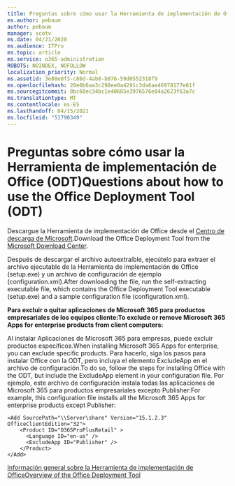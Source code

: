 ```yaml
---
title: Preguntas sobre cómo usar la Herramienta de implementación de Office (ODT)
ms.author: pebaum
author: pebaum
manager: scotv
ms.date: 04/21/2020
ms.audience: ITPro
ms.topic: article
ms.service: o365-administration
ROBOTS: NOINDEX, NOFOLLOW
localization_priority: Normal
ms.assetid: 3e88e0f3-c86d-4ab8-b076-59d0552318f9
ms.openlocfilehash: 20e0b6aa3c298ee0a4291c3da6ae46978177e81f
ms.sourcegitcommit: 8bc60ec34bc1e40685e3976576e04a2623f63a7c
ms.translationtype: MT
ms.contentlocale: es-ES
ms.lasthandoff: 04/15/2021
ms.locfileid: "51790349"
---
```

# <a name="questions-about-how-to-use-the-office-deployment-tool-odt"></a><span data-ttu-id="8cebf-102">Preguntas sobre cómo usar la Herramienta de implementación de Office (ODT)</span><span class="sxs-lookup"><span data-stu-id="8cebf-102">Questions about how to use the Office Deployment Tool (ODT)</span></span>

<span data-ttu-id="8cebf-103">Descargue la Herramienta de implementación de Office desde el [Centro de descarga de Microsoft](https://go.microsoft.com/fwlink/p/?LinkID=626065).</span><span class="sxs-lookup"><span data-stu-id="8cebf-103">Download the Office Deployment Tool from the [Microsoft Download Center](https://go.microsoft.com/fwlink/p/?LinkID=626065).</span></span>
  
<span data-ttu-id="8cebf-104">Después de descargar el archivo autoextraíble, ejecútelo para extraer el archivo ejecutable de la Herramienta de implementación de Office (setup.exe) y un archivo de configuración de ejemplo (configuration.xml).</span><span class="sxs-lookup"><span data-stu-id="8cebf-104">After downloading the file, run the self-extracting executable file, which contains the Office Deployment Tool executable (setup.exe) and a sample configuration file (configuration.xml).</span></span>
  
 <span data-ttu-id="8cebf-105">**Para excluir o quitar aplicaciones de Microsoft 365 para productos empresariales de los equipos cliente:**</span><span class="sxs-lookup"><span data-stu-id="8cebf-105">**To exclude or remove Microsoft 365 Apps for enterprise products from client computers:**</span></span>
  
<span data-ttu-id="8cebf-106">Al instalar Aplicaciones de Microsoft 365 para empresas, puede excluir productos específicos.</span><span class="sxs-lookup"><span data-stu-id="8cebf-106">When installing Microsoft 365 Apps for enterprise, you can exclude specific products.</span></span> <span data-ttu-id="8cebf-107">Para hacerlo, siga los pasos para instalar Office con la ODT, pero incluya el elemento ExcludeApp en el archivo de configuración.</span><span class="sxs-lookup"><span data-stu-id="8cebf-107">To do so, follow the steps for installing Office with the ODT, but include the ExcludeApp element in your configuration file.</span></span> <span data-ttu-id="8cebf-108">Por ejemplo, este archivo de configuración instala todas las aplicaciones de Microsoft 365 para productos empresariales excepto Publisher:</span><span class="sxs-lookup"><span data-stu-id="8cebf-108">For example, this configuration file installs all the Microsoft 365 Apps for enterprise products except Publisher:</span></span>
  
```
<Add SourcePath="\\Server\share" Version="15.1.2.3" OfficeClientEdition="32">
    <Product ID="O365ProPlusRetail" >
      <Language ID="en-us" />
      <ExcludeApp ID="Publisher" />
    </Product>
</Add>
```

[<span data-ttu-id="8cebf-109">Información general sobre la Herramienta de implementación de Office</span><span class="sxs-lookup"><span data-stu-id="8cebf-109">Overview of the Office Deployment Tool</span></span>](https://docs.microsoft.com/deployoffice/overview-office-deployment-tool)
  

